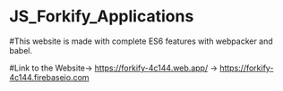 # JS_Forkify_Applications

#This website is made with complete ES6 features with webpacker and babel.

#Link to the Website-> https://forkify-4c144.web.app/
                    -> https://forkify-4c144.firebaseio.com
